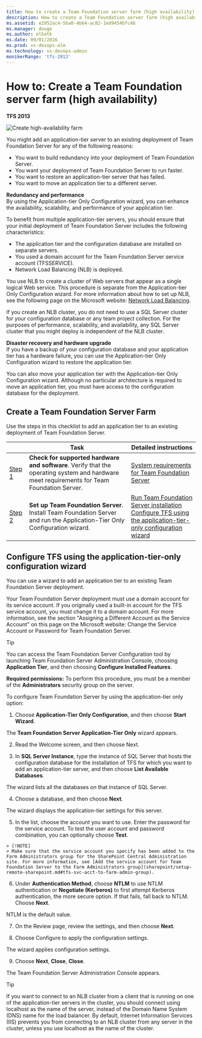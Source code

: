 ```yaml
---
title: How to create a Team Foundation server farm (high availability)
description: How to create a Team Foundation server farm (high availability)
ms.assetid: e2952ac4-5ba0-4b64-ac82-1ed9454bfc46
ms.manager: douge
ms.author: elbatk
ms.date: 09/01/2016
ms.prod: vs-devops-alm
ms.technology: vs-devops-admin
monikerRange: 'tfs-2013'
---
```




# How to: Create a Team Foundation server farm (high availability)

**TFS 2013**

![Create high-availability farm](_img/create-farm.png)

You might add an application-tier server to an existing deployment of Team Foundation Server for any of the following reasons:

-   You want to build redundancy into your deployment of Team Foundation Server.  
-   You want your deployment of Team Foundation Server to run faster.  
-   You want to restore an application-tier server that has failed.  
-   You want to move an application tier to a different server.

**Redundancy and performance**  
By using the Application-tier Only Configuration wizard, you can enhance the availability, scalability, and performance of your application tier. 

To benefit from multiple application-tier servers, you should ensure that your initial deployment of Team Foundation Server includes the following characteristics:

-   The application tier and the configuration database are installed on separate servers.  
-   You used a domain account for the Team Foundation Server service account (TFSSERVICE).  
-   Network Load Balancing (NLB) is deployed.

You use NLB to create a cluster of Web servers that appear as a single logical Web service. This procedure is separate from the Application-tier Only Configuration wizard. For more information about how to set up NLB, see the following page on the Microsoft website: [Network Load Balancing](http://go.microsoft.com/fwlink/?LinkId=158320).

If you create an NLB cluster, you do not need to use a SQL Server cluster for your configuration database or any team project collection. For the purposes of performance, scalability, and availability, any SQL Server cluster that you might deploy is independent of the NLB cluster.

**Disaster recovery and hardware upgrade**  
If you have a backup of your configuration database and your application tier has a hardware failure, you can use the Application-tier Only Configuration wizard to restore the application tier.

You can also move your application tier with the Application-tier Only Configuration wizard. Although no particular architecture is required to move an application tier, you must have access to the configuration database for the deployment.

## Create a Team Foundation Server Farm

Use the steps in this checklist to add an application tier to an existing deployment of Team Foundation Server.

| | Task | Detailed instructions |
| --- | --- | --- |
| [Step 1](_img/ic646324.png) | **Check for supported hardware and software**. Verify that the operating system and hardware meet requirements for Team Foundation Server. | [System requirements for Team Foundation Server](../requirements.md) |
| [Step 2](_img/ic646325.png) | **Set up Team Foundation Server**. Install Team Foundation Server and run the Application-Tier Only Configuration wizard. | [Run Team Foundation Server installation](install-2013/install-tfs.md#installer) </br> [Configure TFS using the application-tier-only configuration wizard](#config-tfs-app-tier-wiz) |

<a name="config-tfs-app-tier-wiz"></a>
## Configure TFS using the application-tier-only configuration wizard

You can use a wizard to add an application tier to an existing Team Foundation Server deployment. 

Your Team Foundation Server deployment must use a domain account for its service account. If you originally used a built-in account for the TFS service account, you must change it to a domain account. For more information, see the section "Assigning a Different Account as the Service Account" on this page on the Microsoft website: Change the Service Account or Password for Team Foundation Server.

> [!TIP]
> You can access the Team Foundation Server Configuration tool by launching Team Foundation Server Administration Console, choosing **Application Tier**, and then choosing **Configure Installed Features**.
 
**Required permissions:** To perform this procedure, you must be a member of the **Administrators** security group on the server. 

To configure Team Foundation Server by using the application-tier only option:

  1. Choose **Application-Tier Only Configuration**, and then choose **Start Wizard**.

  The **Team Foundation Server Application-Tier Only** wizard appears.

  2. Read the Welcome screen, and then choose Next.

  3. In **SQL Server Instance**, type the instance of SQL Server that hosts the configuration database for the installation of TFS for which you want to add an application-tier server, and then choose **List Available Databases**.

  The wizard lists all the databases on that instance of SQL Server.

  4. Choose a database, and then choose **Next**.

  The wizard displays the application-tier settings for this server.

  5. In the list, choose the account you want to use. Enter the password for the service account. To test the user account and password combination, you can optionally choose **Test**.

    > [!NOTE]
    > Make sure that the service account you specify has been added to the Farm Administrators group for the SharePoint Central Administration site. For more information, see [Add the service account for Team Foundation Server to the Farm Administrators group](sharepoint/setup-remote-sharepoint.md#tfs-svc-acct-to-farm-admin-group).

  6. Under **Authentication Method**, choose **NTLM** to use NTLM authentication or **Negotiate (Kerberos)** to first attempt Kerberos authentication, the more secure option. If that fails, fall back to NTLM. Choose **Next**.

  NTLM is the default value.

  7. On the Review page, review the settings, and then choose **Next**.

  8. Choose Configure to apply the configuration settings.

  The wizard applies configuration settings. 

  9. Choose **Next**, **Close**, **Close**.

  The Team Foundation Server Administration Console appears.

> [!TIP]
> If you want to connect to an NLB cluster from a client that is running on one of the application-tier servers in the cluster, you should connect using localhost as the name of the server, instead of the Domain Name System (DNS) name for the load balancer. By default, Internet Information Services (IIS) prevents you from connecting to an NLB cluster from any server in the cluster, unless you use localhost as the name of the cluster.
 
